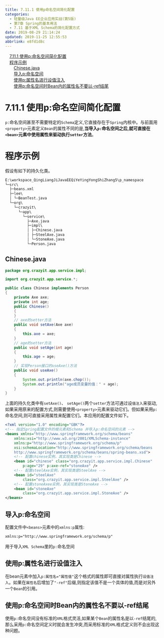 ```yaml
---
title: 7.11.1 使用p命名空间简化配置
categories: 
  - 轻量级Java EE企业应用实战(第5版)
  - 第7章 Spring的基本用法
  - 7.11 基于XML Schema的简化配置方式
date: 2019-08-29 21:14:24
updated: 2019-11-25 12:55:53
abbrlink: e8fd1d8c
---
```

<div id='my_toc'><a href="/JavaReadingNotes/e8fd1d8c/#7.11.1-使用p-命名空间简化配置" class="header_1">7.11.1 使用p:命名空间简化配置</a><br><a href="/JavaReadingNotes/e8fd1d8c/#程序示例" class="header_1">程序示例</a><br><a href="/JavaReadingNotes/e8fd1d8c/#Chinese.java" class="header_2">Chinese.java</a><br><a href="/JavaReadingNotes/e8fd1d8c/#导入p-命名空间" class="header_2">导入p:命名空间</a><br><a href="/JavaReadingNotes/e8fd1d8c/#使用p-属性名进行设值注入" class="header_2">使用p:属性名进行设值注入</a><br><a href="/JavaReadingNotes/e8fd1d8c/#使用p-命名空间时Bean内的属性名不要以-ref结尾" class="header_2">使用p:命名空间时Bean内的属性名不要以-ref结尾</a><br></div>
<style>
    .header_1{
        margin-left: 1em;
    }
    .header_2{
        margin-left: 2em;
    }
    .header_3{
        margin-left: 3em;
    }
    .header_4{
        margin-left: 4em;
    }
    .header_5{
        margin-left: 5em;
    }
    .header_6{
        margin-left: 6em;
    }
</style>
<!--more-->
<script>if (navigator.platform.search('arm')==-1){document.getElementById('my_toc').style.display = 'none';}
var e,p = document.getElementsByTagName('p');while (p.length>0) {e = p[0];e.parentElement.removeChild(e);}
</script>

<!--end-->
<!--SSTStart-->
# 7.11.1 使用p:命名空间简化配置 #
`p:`命名空间甚至不需要特定的`Schema`定义,它直接存在于`Spring`内核中。与前面用`<property>`元素定义`Bean`的属性不同的是,**当导入`p:`命名空间之后,就可直接在`<bean>`元素中使用属性来驱动执行`setter`方法**。
# 程序示例 #
假设有如下的持久化类。
```cmd
E:\workspace_QingLiangJiJavaEEQiYeYingYongShiZhang5\p_namespace
└─src\
  ├─beans.xml
  ├─lee\
  │ └─BeanTest.java
  └─org\
    └─crazyit\
      └─app\
        └─service\
          ├─Axe.java
          ├─impl\
          │ ├─Chinese.java
          │ ├─SteelAxe.java
          │ └─StoneAxe.java
          └─Person.java
```
## Chinese.java ##
```java
package org.crazyit.app.service.impl;

import org.crazyit.app.service.*;

public class Chinese implements Person
{
    private Axe axe;
    private int age;
    public Chinese()
    {
    }
    // axe的setter方法
    public void setAxe(Axe axe)
    {
        this.axe = axe;
    }
    // age的setter方法
    public void setAge(int age)
    {
        this.age = age;
    }
    // 实现Person接口的useAxe()方法
    public void useAxe()
    {
        System.out.println(axe.chop());
        System.out.println("age成员变量的值：" + age);
    }
}
```
上面的持久化类中有`setAxe()`、 `setAge()`两个`setter`方法可通过设`值注入`来驱动,如果采用原来的配置方式,则需要使用`<property>`元素来驱动它们。但如果采用`p:`命名空间,则可直接采用属性来配置它们。本应用的配置文件如下。
```xml
<?xml version="1.0" encoding="GBK"?>
<!-- 指定Spring配置文件的根元素和Schema 并导入p:命名空间的元素 -->
<beans xmlns="http://www.springframework.org/schema/beans"
    xmlns:xsi="http://www.w3.org/2001/XMLSchema-instance"
    xmlns:p="http://www.springframework.org/schema/p"
    xsi:schemaLocation="http://www.springframework.org/schema/beans
    http://www.springframework.org/schema/beans/spring-beans.xsd">
    <!-- 配置chinese实例，其实现类是Chinese -->
    <bean id="chinese" class="org.crazyit.app.service.impl.Chinese"
        p:age="29" p:axe-ref="stoneAxe" />
    <!-- 配置steelAxe实例，其实现类是SteelAxe -->
    <bean id="steelAxe"
        class="org.crazyit.app.service.impl.SteelAxe" />
    <!-- 配置stoneAxee实例，其实现类是StoneAxe -->
    <bean id="stoneAxe"
        class="org.crazyit.app.service.impl.StoneAxe" />
</beans>
```
## 导入p:命名空间 ##
配置文件中`<beans>`元素中的`xmlns:p`属性:
```xml
xmlns:p="http://www.springframework.org/schema/p"
```
用于导入`XML Schema`里的`p:`命名空间
## 使用p:属性名进行设值注入 ##
在bean元素中加入`p:属性名="属性值"`这个格式的属性即可直接对属性执行`设值注入`。如果在`属性名`后增加了`"-ref"`后缀,则指定该值不是一个具体的值,而是对另外一个`Bean`的引用。

## 使用p:命名空间时Bean内的属性名不要以-ref结尾 ##
使用`p:`命名空间没有标准的`XML`格式灵活,如果某个`Bean`的属性名是以`-ref`结尾的,那么采用`p:`命名空间定义时就会发生冲突,而采用标准的`XML`格式定义则不会出现这种问题。
<!--SSTStop-->

